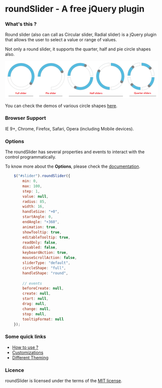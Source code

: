 # roundSlider - A free jQuery plugin

### What's this ?

Round slider (also can call as Circular slider, Radial slider) is a jQuery plugin that allows the user to select a value or range of values.

Not only a round slider, it supports the quarter, half and pie circle shapes also.

![roundSlider - full slider, pie slider, half slider and quarter slider types](/images/sliders.png)

You can check the demos of various circle shapes [here](http://roundsliderui.com/demos.html#various-circle-shapes "various circle shapes - demo").

### Browser Support

IE 9+, Chrome, Firefox, Safari, Opera (including Mobile devices).

### Options

The roundSlider has several properties and events to interact with the control programmatically. 

To know more about the **Options**, please check the [documentation](http://roundsliderui.com/document.html#options "Documentation about roundSlider Options").

```javascript
	$("#slider").roundSlider({
		min: 0,
		max: 100,
		step: 1,
		value: null,
		radius: 85,
		width: 16,
		handleSize: "+0",
		startAngle: 0,
		endAngle: "+360",
		animation: true,
		showTooltip: true,
		editableTooltip: true,
		readOnly: false,
		disabled: false,
		keyboardAction: true,
		mouseScrollAction: false,
		sliderType: "default",
		circleShape: "full",
		handleShape: "round",

		// events
		beforeCreate: null,
		create: null,
		start: null,
		drag: null,
		change: null,
		stop: null,
		tooltipFormat: null
	});
```

### Some quick links

- [How to use ?](http://roundsliderui.com/document.html#how_to_install "roundSlider - How to use ?")
- [Customizations](http://roundsliderui.com/demos.html#customizations "roundSlider - Customizations")
- [Different Theming](http://roundsliderui.com/demos.html#different-theming-and-appearances "roundSlider - Different theming and appearances")

### Licence

roundSlider is licensed under the terms of the [MIT license](http://roundsliderui.com/licence.html "roundSlider - MIT licence").